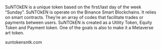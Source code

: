 SuNTOkEN is a unique token based on the first/last day of the week “Sunday”. SuNTOkEN is operate on the Binance Smart Blockchains. It relies on smart contracts. They’re an array of codes that facilitate trades or payments between users. SuNTOkEN is created as a Utility Token, Equity Token and Payment token. One of the goals is also to make it a Metaverse art token.

suntokensntk.com
